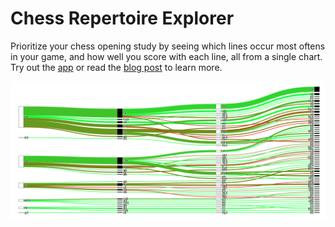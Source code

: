 # Chess Repertoire Explorer
Prioritize your chess opening study by seeing which lines occur most oftens in your game, and how well you score with each line, all from a single chart. Try out the [app](https://chess-repertoire-explorer.herokuapp.com/) or read the [blog post](https://natesolon.github.io/blog/tree) to learn more.

![Sample image of app](sample.png)
